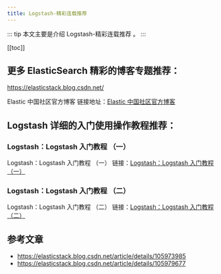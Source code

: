 ```yaml
---
title: Logstash-精彩连载推荐
---
```


::: tip
本文主要是介绍 Logstash-精彩连载推荐 。
:::

[[toc]]

## 更多 ElasticSearch 精彩的博客专题推荐：

https://elasticstack.blog.csdn.net/ 

Elastic 中国社区官方博客  链接地址：[Elastic 中国社区官方博客](https://elasticstack.blog.csdn.net/)

## Logstash 详细的入门使用操作教程推荐：

### Logstash：Logstash 入门教程 （一）
Logstash：Logstash 入门教程 （一） 链接：[Logstash：Logstash 入门教程 （一）](https://elasticstack.blog.csdn.net/article/details/105973985)

### Logstash：Logstash 入门教程 （二）
Logstash：Logstash 入门教程 （二） 链接：[Logstash：Logstash 入门教程 （二）](https://elasticstack.blog.csdn.net/article/details/105979677)

## 参考文章
* https://elasticstack.blog.csdn.net/article/details/105973985
* https://elasticstack.blog.csdn.net/article/details/105979677